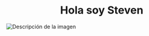 <div align="center">
  <h1>Hola soy Steven</h1>
</div>
<img src="https://res.cloudinary.com/dgwr512qr/image/upload/v1724096341/kg2fclhsaltzlxl9mma5.png" alt="Descripción de la imagen">
